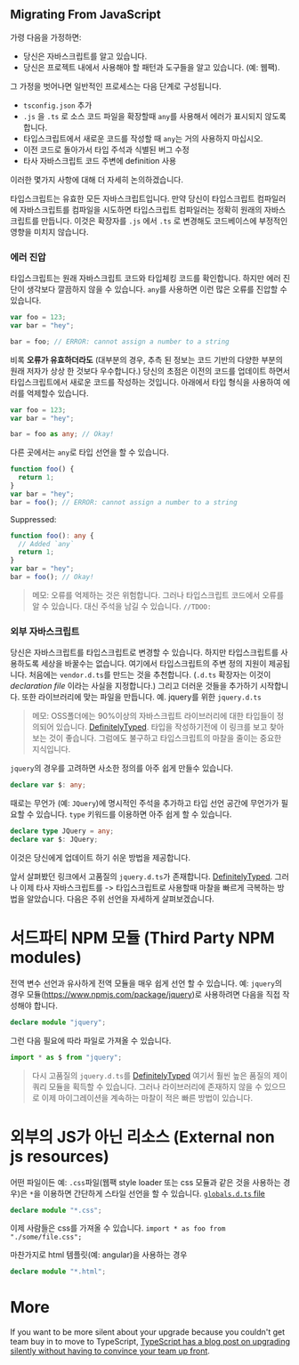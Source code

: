 ## Migrating From JavaScript

가령 다음을 가정하면:

- 당신은 자바스크립트를 알고 있습니다.
- 당신은 프로젝트 내에서 사용해야 할 패턴과 도구들을 알고 있습니다. (예: 웹팩).

그 가정을 벗어나면 일반적인 프로세스는 다음 단계로 구성됩니다.

- `tsconfig.json` 추가
- `.js` 을 `.ts` 로 소스 코드 파일을 확장할때 `any`를 사용해서 에러가 표시되지 않도록 합니다.
- 타입스크립트에서 새로운 코드를 작성할 때 `any`는 거의 사용하지 마십시오.
- 이전 코드로 돌아가서 타입 주석과 식별된 버그 수정
- 타사 자바스크립트 코드 주변에 definition 사용

이러한 몇가지 사항에 대해 더 자세히 논의하겠습니다.

타입스크립트는 유효한 모든 자바스크립트입니다. 만약 당신이 타입스크립트 컴파일러에 자바스크립트를 컴파일을 시도하면 타입스크립트 컴파일러는 정확히 원래의 자바스크립트를 만듭니다. 이것은 확장자를 `.js` 에서 `.ts` 로 변경해도 코드베이스에 부정적인 영향을 미치지 않습니다.

### 에러 진압

타입스크립트는 원래 자바스크립트 코드와 타입체킹 코드를 확인합니다. 하지만 에러 진단이 생각보다 깔끔하지 않을 수 있습니다. `any`를 사용하면 이런 많은 오류를 진압할 수 있습니다.

```ts
var foo = 123;
var bar = "hey";

bar = foo; // ERROR: cannot assign a number to a string
```

비록 **오류가 유효하더라도** (대부분의 경우, 추측 된 정보는 코드 기반의 다양한 부분의 원래 저자가 상상 한 것보다 우수합니다.) 당신의 초점은 이전의 코드를 업데이트 하면서 타입스크립트에서 새로운 코드를 작성하는 것입니다. 아래에서 타입 형식을 사용하여 에러를 억제할수 있습니다.

```ts
var foo = 123;
var bar = "hey";

bar = foo as any; // Okay!
```

다른 곳에서는 `any`로 타입 선언을 할 수 있습니다.

```ts
function foo() {
  return 1;
}
var bar = "hey";
bar = foo(); // ERROR: cannot assign a number to a string
```

Suppressed:

```ts
function foo(): any {
  // Added `any`
  return 1;
}
var bar = "hey";
bar = foo(); // Okay!
```

> 메모: 오류를 억제하는 것은 위험합니다. 그러나 타입스크립트 코드에서 오류를 알 수 있습니다. 대신 주석을 남길 수 있습니다. `//TDOO:`

### 외부 자바스크립트

당신은 자바스크립트를 타입스크립트로 변경할 수 있습니다. 하지만 타입스크립트를 사용하도록 세상을 바꿀수는 없습니다. 여기에서 타입스크립트의 주변 정의 지원이 제공됩니다. 처음에는 `vendor.d.ts`를 만드는 것을 추천합니다. (`.d.ts` 확장자는 이것이 _declaration file_ 이라는 사실을 지정합니다.) 그리고 더러운 것들을 추가하기 시작합니다. 또한 라이브러리에 맞는 파일을 만듭니다. 예. jquery를 위한 `jquery.d.ts`

> 메모: OSS폴더에는 90%이상의 자바스크립트 라이브러리에 대한 타입들이 정의되어 있습니다. [DefinitelyTyped](https://github.com/borisyankov/DefinitelyTyped). 타입을 작성하기전에 이 링크를 보고 찾아 보는 것이 좋습니다. 그럼에도 불구하고 타입스크립트의 마찰을 줄이는 중요한 지식입니다.

`jquery`의 경우를 고려하면 사소한 정의를 아주 쉽게 만들수 있습니다.

```ts
declare var $: any;
```

때로는 무언가 (예: `JQuery`)에 명시적인 주석을 추가하고 타입 선언 공간에 무언가가 필요할 수 있습니다. `type` 키워드를 이용하면 아주 쉽게 할 수 있습니다.

```ts
declare type JQuery = any;
declare var $: JQuery;
```

이것은 당신에게 업데이트 하기 쉬운 방법을 제공합니다.

앞서 살펴봤던 링크에서 고품질의 `jquery.d.ts`가 존재합니다. [DefinitelyTyped](https://github.com/borisyankov/DefinitelyTyped). 그러나 이제 타사 자바스크립트를 -> 타입스크립트로 사용할때 마찰을 빠르게 극복하는 방법을 알았습니다. 다음은 주위 선언을 자세하게 살펴보겠습니다.

# 서드파티 NPM 모듈 (Third Party NPM modules)

전역 변수 선언과 유사하게 전역 모듈을 매우 쉽게 선언 할 수 있습니다. 예: `jquery`의 경우 모듈(https://www.npmjs.com/package/jquery)로 사용하려면 다음을 직접 작성해야 합니다.

```ts
declare module "jquery";
```

그런 다음 필요에 따라 파일로 가져올 수 있습니다.

```ts
import * as $ from "jquery";
```

> 다시 고품질의 `jquery.d.ts`를 [DefinitelyTyped](https://github.com/borisyankov/DefinitelyTyped) 여기서 훨씬 높은 품질의 제이쿼리 모듈을 획득할 수 있습니다. 그러나 라이브러리에 존재하지 않을 수 있으므로 이제 마이그레이션을 계속하는 마찰이 적은 빠른 방법이 있습니다.

# 외부의 JS가 아닌 리소스 (External non js resources)

어떤 파일이든 예: `.css`파일(웹팩 style loader 또는 css 모듈과 같은 것을 사용하는 경우)은 `*`을 이용하면 간단하게 스타일 선언을 할 수 있습니다. [`globals.d.ts` file](../project/globals.md)

```ts
declare module "*.css";
```

이제 사람들은 css를 가져올 수 있습니다. `import * as foo from "./some/file.css";`

마찬가지로 html 템플릿(예: angular)을 사용하는 경우

```ts
declare module "*.html";
```

# More

If you want to be more silent about your upgrade because you couldn't get team buy in to move to TypeScript, [TypeScript has a blog post on upgrading silently without having to convince your team up front](https://devblogs.microsoft.com/typescript/how-to-upgrade-to-typescript-without-anybody-noticing-part-1/).
